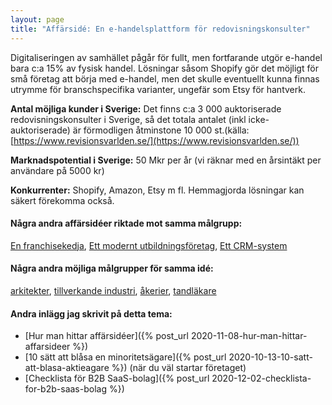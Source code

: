 ```yaml
---
layout: page
title: "Affärsidé: En e-handelsplattform för redovisningskonsulter"
---
```

Digitaliseringen av samhället pågår för fullt, men fortfarande utgör e-handel bara c:a 15% av fysisk handel. Lösningar såsom Shopify gör det möjligt för små företag att börja med e-handel, men det skulle eventuellt kunna finnas utrymme för branschspecifika varianter, ungefär som Etsy för hantverk.

**Antal möjliga kunder i Sverige:** Det finns c:a 3 000 auktoriserade redovisningskonsulter i Sverige, så det totala antalet (inkl icke-auktoriserade) är förmodligen åtminstone 10 000 st.(källa: [https://www.revisionsvarlden.se/](https://www.revisionsvarlden.se/))

**Marknadspotential i Sverige:** 50 Mkr per år (vi räknar med en årsintäkt per användare på 5000 kr)

**Konkurrenter:** Shopify, Amazon, Etsy m fl. Hemmagjorda lösningar kan säkert förekomma också.

#### Några andra affärsidéer riktade mot samma målgrupp:
[En franchisekedja](/affarsideer/en-franchisekedja-av-redovisningskonsulter/), [Ett modernt utbildningsföretag](/affarsideer/ett-modernt-utbildningsforetag-riktat-mot-redovisningskonsulter/), [Ett CRM-system](/affarsideer/ett-crm-system-for-redovisningskonsulter/)


#### Några andra möjliga målgrupper för samma idé:
[arkitekter](/affarsideer/en-e-handelsplattform-for-arkitekter/), [tillverkande industri](/affarsideer/en-e-handelsplattform-for-tillverkande-industri/), [åkerier](/affarsideer/en-e-handelsplattform-for-akerier/), [tandläkare](/affarsideer/en-e-handelsplattform-for-tandlakare/)

#### Andra inlägg jag skrivit på detta tema:
- [Hur man hittar affärsidéer]({% post_url 2020-11-08-hur-man-hittar-affarsideer %})
- [10 sätt att blåsa en minoritetsägare]({% post_url 2020-10-13-10-satt-att-blasa-aktieagare %}) (när du väl startar företaget)
- [Checklista för B2B SaaS-bolag]({% post_url 2020-12-02-checklista-for-b2b-saas-bolag %})

